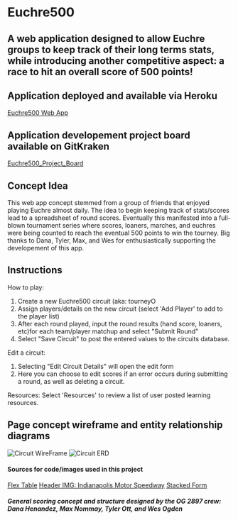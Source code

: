 # Euchre500

## A web application designed to allow Euchre groups to keep track of their long terms stats, while introducing another competitive aspect: a race to hit an overall score of 500 points!


## Application deployed and available via Heroku 
 [Euchre500 Web App](https://murmuring-garden-47277.herokuapp.com/sitemain/)
 

## Application developement project board available on GitKraken
 [Euchre500_Project_Board](https://app.gitkraken.com/glo/board/XV3dFMO-fAAVrYmb)
 

## Concept Idea
This web app concept stemmed from a group of friends that enjoyed playing Euchre almost daily. The idea to begin keeping track of stats/scores lead to a spreadsheet of round scores. Eventually this manifested into a full-blown tournament series where scores, loaners, marches, and euchres were being counted to reach the eventual 500 points to win the tourney. 
Big thanks to Dana, Tyler, Max, and Wes for enthusiastically supporting the developement of this app.


## Instructions
How to play:
1. Create a new Euchre500 circuit (aka: tourneyO
2. Assign players/details on  the new circuit (select 'Add Player' to add to the player list) 
3. After each round played, input the round results (hand score, loaners, etc)for each team/player matchup and select "Submit Round"
4. Select "Save Circuit" to post the entered values to the circuits database. 

Edit a circuit:
1. Selecting "Edit Circuit Details" will open the edit form
2. Here you can choose to edit scores if an error occurs during submitting a round, as well as deleting a circuit. 

Resources:
Select 'Resources' to review a list of user posted learning resources. 


 ## Page concept wireframe and entity relationship diagrams
 
 ![Circuit WireFrame](https://imgur.com/GnwKj62.jpg)
  ![Circuit ERD](https://imgur.com/Wdqaoe6.jpg)

#### Sources for code/images used in this project
 [Flex Table](https://www.accessibility-developer-guide.com/examples/tables/sticky-headers/)
 [Header IMG: Indianapolis Motor Speedway](https://www.indianapolismotorspeedway.com/events/indy500/news-multimedia/news/2018/03/21/nbc-set-to-host-indianapolis-500-broadcast-beginning-in-2019-2018)
 [Stacked Form](https://www.w3schools.com/howto/howto_css_stacked_form.asp)

 
 

##### General scoring concept and structure designed by the OG 2897 crew: Dana Henandez, Max Nommay, Tyler Ott, and Wes Ogden 
